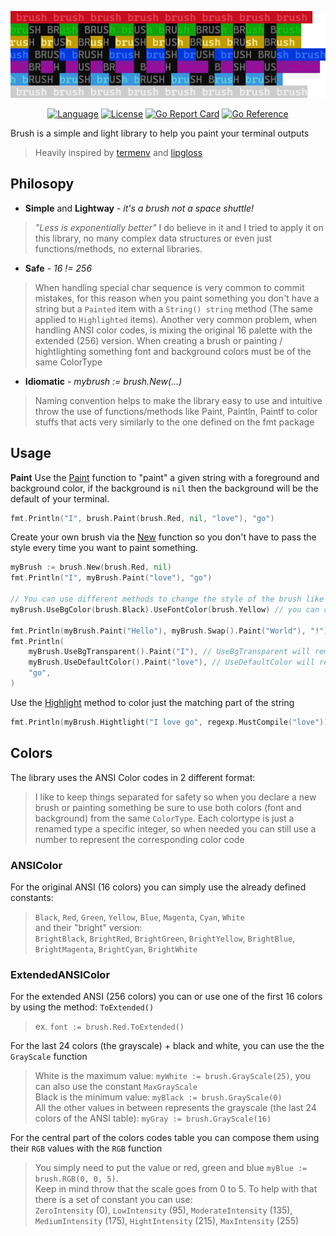 <p align="center" width="100%">
	<a href="https://github.com/DazFather/brush/raw/main/examples/logo/main.go">
		<img alt="brush logo" src="https://github.com/DazFather/brush/raw/main/examples/logo/github_dazfather_brush_logo.png">
	</a>
	<p align="center" width="100%">
		<a href="https://img.shields.io/badge/Language-Go-blue.svg"><img alt="Language" src="https://img.shields.io/badge/Language-Go-blue.svg"></a>
		<a href="https://github.com/DazFather/brush/blob/main/LICENSE"><img alt="License" src="http://img.shields.io/badge/license-MIT-orange.svg?style=flat"></a>
		<a href="https://goreportcard.com/report/github.com/DazFather/brush"><img alt="Go Report Card" src="https://goreportcard.com/badge/github.com/DazFather/brush"></a>
		<a href="https://pkg.go.dev/github.com/DazFather/brush"><img alt="Go Reference" src="https://pkg.go.dev/badge/github.com/DazFather/brush.svg"></a>
	</p>
</p>

Brush is a simple and light library to help you paint your terminal outputs

>  Heavily inspired by [termenv](https://github.com/muesli/termenv) and [lipgloss](https://github.com/charmbracelet/lipgloss)

## Philosopy

 - **Simple** and **Lightway** - _it's a brush not a space shuttle!_
 > _"Less is exponentially better"_ I do believe in it and I tried to apply it on this library,
 > no many complex data structures or even just functions/methods, no external libraries.
 - **Safe** - _16 != 256_
 > When handling special char sequence is very common to commit mistakes, for this reason
 > when you paint something you don't have a string but a `Painted` item with a `String() string` method
 > (The same applied to `Highlighted` items).
 > Another very common problem, when handling ANSI color codes, is mixing the original 16 palette with
 > the extended (256) version. When creating a brush or painting / hightlighting something
 > font and background colors must be of the same ColorType   
 - **Idiomatic** - _mybrush := brush.New(...)_
 > Naming convention helps to make the library easy to use and intuitive
 > throw the use of functions/methods like Paint, Paintln, Paintf to color stuffs
 > that acts very similarly to the one defined on the fmt package
 

## Usage

**Paint** Use the [Paint](https://pkg.go.dev/github.com/DazFather/brush#Paint) function to "paint" a given string with a foreground and background color, if the background is `nil` then the background will be the default of your terminal.
```go
fmt.Println("I", brush.Paint(brush.Red, nil, "love"), "go")
```
Create your own brush via the [New](https://pkg.go.dev/github.com/DazFather/brush#New) function so you don't have to pass the style every time you want to paint something.
```go
myBrush := brush.New(brush.Red, nil)
fmt.Println("I", myBrush.Paint("love"), "go")

// You can use different methods to change the style of the brush like UseFontColor, UseBgColor
myBrush.UseBgColor(brush.Black).UseFontColor(brush.Yellow) // you can chain them!

fmt.Println(myBrush.Paint("Hello"), myBrush.Swap().Paint("World"), "!") // Swap will invert font and bg color
fmt.Println(
	myBrush.UseBgTransparent().Paint("I"), // UseBgTransparent will remove the bg
	myBrush.UseDefaultColor().Paint("love"), // UseDefaultColor will reset the colors to the ones on brush declaration
	"go",
)
```
Use the [Highlight](https://pkg.go.dev/github.com/DazFather/brush#Highlight) method to color just the matching part of the string
```go
fmt.Println(myBrush.Hightlight("I love go", regexp.MustCompile("love")))
```


## Colors
The library uses the ANSI Color codes in 2 different format:
 > I like to keep things separated for safety so when you declare a new brush or painting something be sure to use both colors (font and background) from the same `ColorType`. Each colortype is just a renamed type a specific integer, so when needed you can still use a number to represent the corresponding color code

### ANSIColor
For the original ANSI (16 colors) you can simply use the already defined constants:
 > `Black`, `Red`, `Green`, `Yellow`, `Blue`, `Magenta`, `Cyan`, `White` <br>
 > and their "bright" version: <br>
 > `BrightBlack`, `BrightRed`, `BrightGreen`, `BrightYellow`, `BrightBlue`, `BrightMagenta`, `BrightCyan`, `BrightWhite`

### ExtendedANSIColor
For the extended ANSI (256 colors) you can or use one of the first 16 colors by using the method: `ToExtended()`
 > ex. `font := brush.Red.ToExtended()`

For the last 24 colors (the grayscale) + black and white, you can use the the `GrayScale` function
 > White is the maximum value: `myWhite := brush.GrayScale(25)`, you can also use the constant `MaxGrayScale` <br>
 > Black is the minimum value: `myBlack := brush.GrayScale(0)` <br>
 > All the other values in between represents the grayscale (the last 24 colors of the ANSI table): `myGray := brush.GrayScale(16)` 

For the central part of the colors codes table you can compose them using their `RGB` values with the `RGB` function
 > You simply need to put the value or red, green and blue `myBlue := brush.RGB(0, 0, 5)`. <br>
 > Keep in mind throw that the scale goes from 0 to 5. To help with that there is a set of constant you can use: <br>
 > `ZeroIntensity` (0), `LowIntensity` (95), `ModerateIntensity` (135), `MediumIntensity` (175), `HightIntensity` (215), `MaxIntensity` (255)


